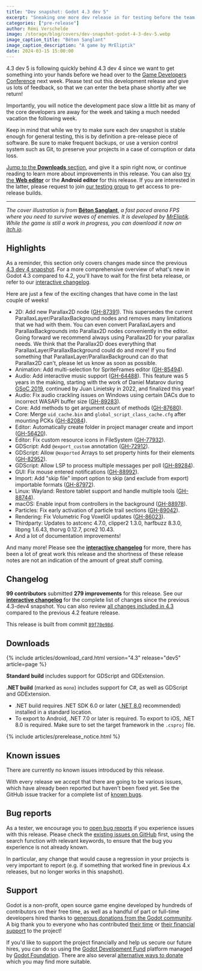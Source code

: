 ```yaml
---
title: "Dev snapshot: Godot 4.3 dev 5"
excerpt: "Sneaking one more dev release in for testing before the team heads to GDC!"
categories: ["pre-release"]
author: Rémi Verschelde
image: /storage/blog/covers/dev-snapshot-godot-4-3-dev-5.webp
image_caption_title: "Béton Sanglant"
image_caption_description: "A game by MrEliptik"
date: 2024-03-15 15:00:00
---
```


4.3 dev 5 is following quickly behind 4.3 dev 4 since we want to get something into your hands before we head over to the [Game Developers Conference](https://godotengine.org/article/godot-at-gdc-2024/) next week. Please test out this development release and give us lots of feedback, so that we can enter the beta phase shortly after we return!

Importantly, you will notice the development pace slow a little bit as many of the core developers are away for the week and taking a much needed vacation the following week.

Keep in mind that while we try to make sure each dev snapshot is stable enough for general testing, this is by definition a pre-release piece of software. Be sure to make frequent backups, or use a version control system such as Git, to preserve your projects in a case of corruption or data loss.

[Jump to the **Downloads** section](#downloads), and give it a spin right now, or continue reading to learn more about improvements in this release. You can also [try the **Web editor**](https://editor.godotengine.org/releases/4.3.dev5/) or the **Android editor** for this release. If you are interested in the latter, please request to join [our testing group](https://groups.google.com/g/godot-testers) to get access to pre-release builds.

-----

*The cover illustration is from* [**Béton Sanglant**](https://mreliptik.itch.io/beton-sanglant), *a fast paced arena FPS where you need to survive waves of enemies. It is developed by [MrEliptik](https://twitter.com/mreliptik). While the game is still a work in progress, you can download it now on [itch.io](https://mreliptik.itch.io/beton-sanglant).*

## Highlights

As a reminder, this section only covers changes made since the previous [4.3 dev 4 snapshot](/article/dev-snapshot-godot-4-3-dev-4/). For a more comprehensive overview of what's new in Godot 4.3 compared to 4.2, you'll have to wait for the first beta release, or refer to our [interactive changelog](https://godotengine.github.io/godot-interactive-changelog/#4.3).

Here are just a few of the exciting changes that have come in the last couple of weeks!

- 2D: Add new Parallax2D node ([GH-87391](https://github.com/godotengine/godot/pull/87391)). This supersedes the current ParallaxLayer/ParallaxBackground nodes and removes many limitations that we had with them. You can even convert ParallaxLayers and ParallaxBackgrounds into Parallax2D nodes conveniently in the editor. Going forward we recommend always using Parallax2D for your parallax needs. We think that the Parallax2D does everything that ParallaxLayer/ParallaxBackground could do and more! If you find something that ParallaxLayer/ParallaxBackground can do that Parallax2D can't, please let us know as soon as possible.
- Animation: Add multi-selection for SpriteFrames editor ([GH-85494](https://github.com/godotengine/godot/pull/85494)).
- Audio: Add interactive music support ([GH-64488](https://github.com/godotengine/godot/pull/64488)). This feature was 5 years in the making, starting with the work of Daniel Matarov during [GSoC 2019](/article/gsoc-2019-progress-report-3/#interactive-music), continued by Juan Linietsky in 2022, and finalized this year!
- Audio: Fix audio crackling issues on Windows using certain DACs due to incorrect WASAPI buffer size ([GH-89283](https://github.com/godotengine/godot/pull/89283)).
- Core: Add methods to get argument count of methods ([GH-87680](https://github.com/godotengine/godot/pull/87680)).
- Core: Merge `uid_cache.bin` and `global_script_class_cache.cfg` after mounting PCKs ([GH-82084](https://github.com/godotengine/godot/pull/82084)).
- Editor: Automatically create folder in project manager create and import ([GH-56420](https://github.com/godotengine/godot/pull/56420)).
- Editor: Fix custom resource icons in FileSystem ([GH-77932](https://github.com/godotengine/godot/pull/77932)).
- GDScript: Add `@export_custom` annotation ([GH-72912](https://github.com/godotengine/godot/pull/72912)).
- GDScript: Allow `@exported` Arrays to set property hints for their elements ([GH-82952](https://github.com/godotengine/godot/pull/82952)).
- GDScript: Allow LSP to process multiple messages per poll ([GH-89284](https://github.com/godotengine/godot/pull/89284)).
- GUI: Fix mouse entered notifications ([GH-88992](https://github.com/godotengine/godot/pull/88992)).
- Import: Add "skip file" import option to skip (and exclude from export) importable formats ([GH-87972](https://github.com/godotengine/godot/pull/87972)).
- Linux: Wayland: Restore tablet support and handle multiple tools ([GH-88744](https://github.com/godotengine/godot/pull/88744)).
- macOS: Enable input from controllers in the background ([GH-88978](https://github.com/godotengine/godot/pull/88978)).
- Particles: Fix early activation of particle trail sections ([GH-89042](https://github.com/godotengine/godot/pull/89042)).
- Rendering: Fix Volumetric Fog VoxelGI updates ([GH-86023](https://github.com/godotengine/godot/pull/86023)).
- Thirdparty: Updates to astcenc 4.7.0, clipper2 1.3.0, harfbuzz 8.3.0, libpng 1.6.43, thorvg 0.12.7, pcre2 10.43.
- And a lot of documentation improvements!

And many more! Please see the [**interactive changelog**](https://godotengine.github.io/godot-interactive-changelog/#4.3-dev5) for more, there has been a lot of great work this release and the shortness of these release notes are not an indication of the amount of great stuff coming.

## Changelog

**99 contributors** submitted **279 improvements** for this release. See our [**interactive changelog**](https://godotengine.github.io/godot-interactive-changelog/#4.3-dev5) for the complete list of changes since the previous 4.3-dev4 snapshot. You can also review [all changes included in 4.3](https://godotengine.github.io/godot-interactive-changelog/#4.3) compared to the previous 4.2 feature release.

This release is built from commit [`89f70e98d`](https://github.com/godotengine/godot/commit/89f70e98d209563abb4dbc1f8cd5d76c81eb7940).

## Downloads

{% include articles/download_card.html version="4.3" release="dev5" article=page %}

**Standard build** includes support for GDScript and GDExtension.

**.NET build** (marked as `mono`) includes support for C#, as well as GDScript and GDExtension.
- .NET build requires .NET SDK 6.0 or later ([.NET 8.0](https://dotnet.microsoft.com/en-us/download/dotnet/8.0) recommended) installed in a standard location.
- To export to Android, .NET 7.0 or later is required. To export to iOS, .NET 8.0 is required. Make sure to set the target framework in the `.csproj` file.

{% include articles/prerelease_notice.html %}

## Known issues

There are currently no known issues introduced by this release.

With every release we accept that there are going to be various issues, which have already been reported but haven't been fixed yet. See the GitHub issue tracker for a complete list of [known bugs](https://github.com/godotengine/godot/issues?q=is%3Aissue+is%3Aopen+label%3Abug+).

## Bug reports

As a tester, we encourage you to [open bug reports](https://github.com/godotengine/godot/issues) if you experience issues with this release. Please check the [existing issues on GitHub](https://github.com/godotengine/godot/issues) first, using the search function with relevant keywords, to ensure that the bug you experience is not already known.

In particular, any change that would cause a regression in your projects is very important to report (e.g. if something that worked fine in previous 4.x releases, but no longer works in this snapshot).

## Support

Godot is a non-profit, open source game engine developed by hundreds of contributors on their free time, as well as a handful of part or full-time developers hired thanks to [generous donations from the Godot community](https://fund.godotengine.org/). A big thank you to everyone who has contributed [their time](https://github.com/godotengine/godot/blob/master/AUTHORS.md) or [their financial support](https://github.com/godotengine/godot/blob/master/DONORS.md) to the project!

If you'd like to support the project financially and help us secure our future hires, you can do so using the [Godot Development Fund](https://fund.godotengine.org/) platform managed by [Godot Foundation](https://godot.foundation/). There are also several [alternative ways to donate](/donate) which you may find more suitable.
